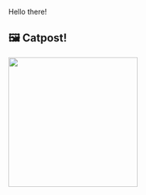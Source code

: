 Hello there!



## 🖼️ Catpost!

<sub>
    <img src="https://cdn2.thecatapi.com/images/KnRXDZ8sS.jpg" height="256">
</sub>

